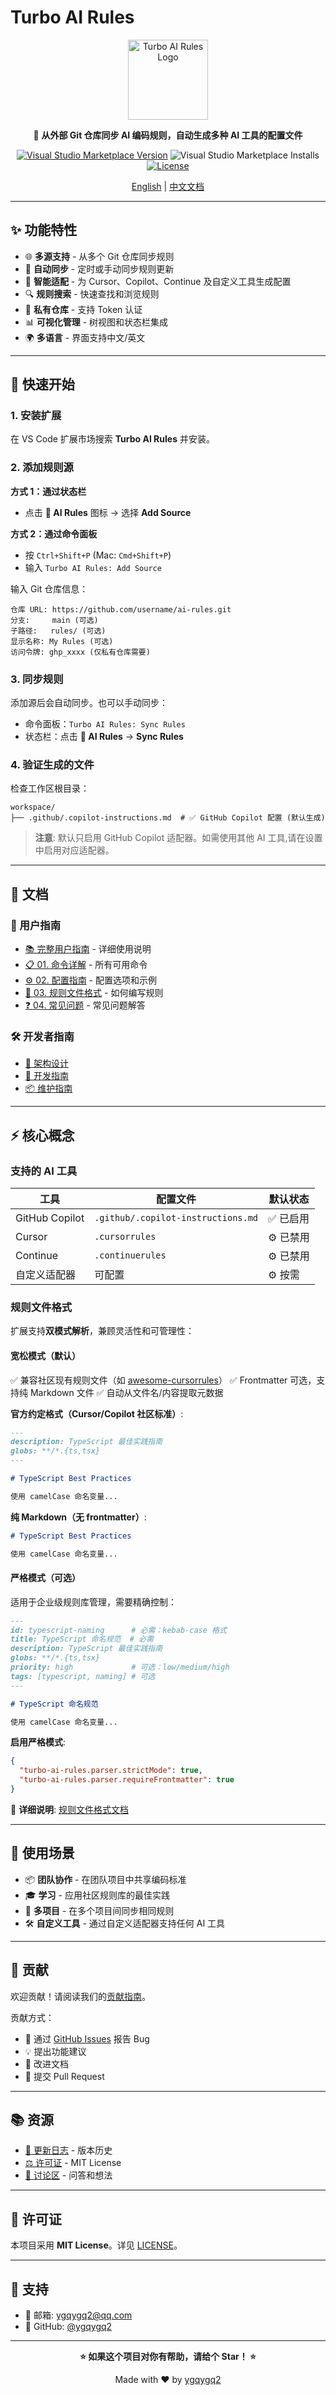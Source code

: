 # Turbo AI Rules

<div align="center">

<img src="./resources/images/logo.png" alt="Turbo AI Rules Logo" width="128" height="128" />

🚀 **从外部 Git 仓库同步 AI 编码规则，自动生成多种 AI 工具的配置文件**

[![Visual Studio Marketplace Version](https://img.shields.io/visual-studio-marketplace/v/ygqygq2.turbo-ai-rules.svg?color=07c160&label=turbo-ai-rules&logo=visual-studio-code)](https://marketplace.visualstudio.com/items?itemName=ygqygq2.turbo-ai-rules)
![Visual Studio Marketplace Installs](https://img.shields.io/visual-studio-marketplace/i/ygqygq2.turbo-ai-rules)
[![License](https://img.shields.io/badge/license-MIT-green.svg)](./LICENSE)

[English](./README.md) | [中文文档](./README.zh.md)

</div>

---

## ✨ 功能特性

- 🌐 **多源支持** - 从多个 Git 仓库同步规则
- 🔄 **自动同步** - 定时或手动同步规则更新
- 🎯 **智能适配** - 为 Cursor、Copilot、Continue 及自定义工具生成配置
- 🔍 **规则搜索** - 快速查找和浏览规则
- 🔐 **私有仓库** - 支持 Token 认证
- 📊 **可视化管理** - 树视图和状态栏集成
- 🌍 **多语言** - 界面支持中文/英文

---

## 🚀 快速开始

### 1. 安装扩展

在 VS Code 扩展市场搜索 **Turbo AI Rules** 并安装。

### 2. 添加规则源

**方式 1：通过状态栏**

- 点击 **🤖 AI Rules** 图标 → 选择 **Add Source**

**方式 2：通过命令面板**

- 按 `Ctrl+Shift+P` (Mac: `Cmd+Shift+P`)
- 输入 `Turbo AI Rules: Add Source`

输入 Git 仓库信息：

```
仓库 URL: https://github.com/username/ai-rules.git
分支:     main (可选)
子路径:   rules/ (可选)
显示名称: My Rules (可选)
访问令牌: ghp_xxxx (仅私有仓库需要)
```

### 3. 同步规则

添加源后会自动同步。也可以手动同步：

- 命令面板：`Turbo AI Rules: Sync Rules`
- 状态栏：点击 **🤖 AI Rules** → **Sync Rules**

### 4. 验证生成的文件

检查工作区根目录：

```
workspace/
├── .github/.copilot-instructions.md  # ✅ GitHub Copilot 配置 (默认生成)
```

> **注意**: 默认只启用 GitHub Copilot 适配器。如需使用其他 AI 工具,请在设置中启用对应适配器。

---

## 📖 文档

### 📘 用户指南

- [📚 完整用户指南](./docs/user-guide/README.zh.md) - 详细使用说明
- [📋 01. 命令详解](./docs/user-guide/01-commands.zh.md) - 所有可用命令
- [⚙️ 02. 配置指南](./docs/user-guide/02-configuration.zh.md) - 配置选项和示例
- [📝 03. 规则文件格式](./docs/user-guide/03-rule-format.zh.md) - 如何编写规则
- [❓ 04. 常见问题](./docs/user-guide/04-faq.zh.md) - 常见问题解答

### 🛠️ 开发者指南

- [📐 架构设计](./docs/development/01-design.md)
- [🔧 开发指南](./docs/development/02-development.md)
- [📦 维护指南](./docs/development/03-maintaining.md)

---

## ⚡ 核心概念

### 支持的 AI 工具

| 工具           | 配置文件                           | 默认状态  |
| -------------- | ---------------------------------- | --------- |
| GitHub Copilot | `.github/.copilot-instructions.md` | ✅ 已启用 |
| Cursor         | `.cursorrules`                     | ⚙️ 已禁用 |
| Continue       | `.continuerules`                   | ⚙️ 已禁用 |
| 自定义适配器   | 可配置                             | ⚙️ 按需   |

### 规则文件格式

扩展支持**双模式解析**，兼顾灵活性和可管理性：

#### **宽松模式（默认）**

✅ 兼容社区现有规则文件（如 [awesome-cursorrules](https://github.com/PatrickJS/awesome-cursorrules)）
✅ Frontmatter 可选，支持纯 Markdown 文件
✅ 自动从文件名/内容提取元数据

**官方约定格式（Cursor/Copilot 社区标准）**:

```markdown
---
description: TypeScript 最佳实践指南
globs: **/*.{ts,tsx}
---

# TypeScript Best Practices

使用 camelCase 命名变量...
```

**纯 Markdown（无 frontmatter）**:

```markdown
# TypeScript Best Practices

使用 camelCase 命名变量...
```

#### **严格模式（可选）**

适用于企业级规则库管理，需要精确控制：

```markdown
---
id: typescript-naming      # 必需：kebab-case 格式
title: TypeScript 命名规范  # 必需
description: TypeScript 最佳实践指南
globs: **/*.{ts,tsx}
priority: high             # 可选：low/medium/high
tags: [typescript, naming] # 可选
---

# TypeScript 命名规范

使用 camelCase 命名变量...
```

**启用严格模式**:

```json
{
  "turbo-ai-rules.parser.strictMode": true,
  "turbo-ai-rules.parser.requireFrontmatter": true
}
```

📖 **详细说明**: [规则文件格式文档](./docs/RULE_FORMAT.md)

---

## 🎯 使用场景

- 📦 **团队协作** - 在团队项目中共享编码标准
- 🎓 **学习** - 应用社区规则库的最佳实践
- 🔄 **多项目** - 在多个项目间同步相同规则
- 🛠️ **自定义工具** - 通过自定义适配器支持任何 AI 工具

---

## 🤝 贡献

欢迎贡献！请阅读我们的[贡献指南](./CONTRIBUTING.md)。

贡献方式：

- 🐛 通过 [GitHub Issues](https://github.com/ygqygq2/turbo-ai-rules/issues) 报告 Bug
- 💡 提出功能建议
- 📝 改进文档
- 🔧 提交 Pull Request

---

## 📚 资源

- [📖 更新日志](./CHANGELOG.md) - 版本历史
- [⚖️ 许可证](./LICENSE) - MIT License
- [💬 讨论区](https://github.com/ygqygq2/turbo-ai-rules/discussions) - 问答和想法

---

## 📄 许可证

本项目采用 **MIT License**。详见 [LICENSE](./LICENSE)。

---

## 💬 支持

- 📧 邮箱: ygqygq2@qq.com
- 🐙 GitHub: [@ygqygq2](https://github.com/ygqygq2)

---

<div align="center">

**⭐ 如果这个项目对你有帮助，请给个 Star！ ⭐**

Made with ❤️ by [ygqygq2](https://github.com/ygqygq2)

</div>
